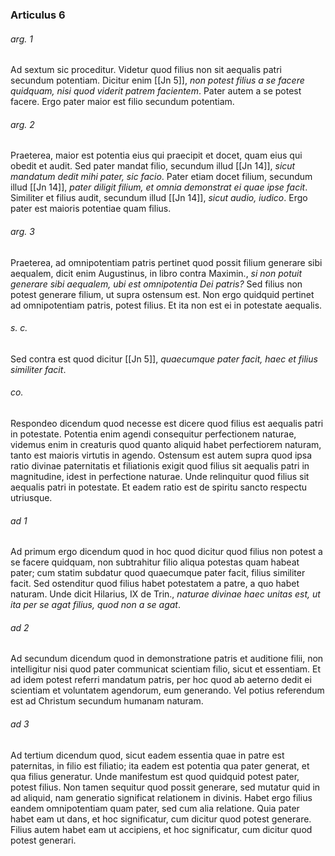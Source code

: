 ### Articulus 6

###### arg. 1
Ad sextum sic proceditur. Videtur quod filius non sit aequalis patri secundum potentiam. Dicitur enim [[Jn 5]], *non potest filius a se facere quidquam, nisi quod viderit patrem facientem*. Pater autem a se potest facere. Ergo pater maior est filio secundum potentiam.

###### arg. 2
Praeterea, maior est potentia eius qui praecipit et docet, quam eius qui obedit et audit. Sed pater mandat filio, secundum illud [[Jn 14]], *sicut mandatum dedit mihi pater, sic facio*. Pater etiam docet filium, secundum illud [[Jn 14]], *pater diligit filium, et omnia demonstrat ei quae ipse facit*. Similiter et filius audit, secundum illud [[Jn 14]], *sicut audio, iudico*. Ergo pater est maioris potentiae quam filius.

###### arg. 3
Praeterea, ad omnipotentiam patris pertinet quod possit filium generare sibi aequalem, dicit enim Augustinus, in libro contra Maximin., *si non potuit generare sibi aequalem, ubi est omnipotentia Dei patris?* Sed filius non potest generare filium, ut supra ostensum est. Non ergo quidquid pertinet ad omnipotentiam patris, potest filius. Et ita non est ei in potestate aequalis.

###### s. c.
Sed contra est quod dicitur [[Jn 5]], *quaecumque pater facit, haec et filius similiter facit*.

###### co.
Respondeo dicendum quod necesse est dicere quod filius est aequalis patri in potestate. Potentia enim agendi consequitur perfectionem naturae, videmus enim in creaturis quod quanto aliquid habet perfectiorem naturam, tanto est maioris virtutis in agendo. Ostensum est autem supra quod ipsa ratio divinae paternitatis et filiationis exigit quod filius sit aequalis patri in magnitudine, idest in perfectione naturae. Unde relinquitur quod filius sit aequalis patri in potestate. Et eadem ratio est de spiritu sancto respectu utriusque.

###### ad 1
Ad primum ergo dicendum quod in hoc quod dicitur quod filius non potest a se facere quidquam, non subtrahitur filio aliqua potestas quam habeat pater; cum statim subdatur quod quaecumque pater facit, filius similiter facit. Sed ostenditur quod filius habet potestatem a patre, a quo habet naturam. Unde dicit Hilarius, IX de Trin., *naturae divinae haec unitas est, ut ita per se agat filius, quod non a se agat*.

###### ad 2
Ad secundum dicendum quod in demonstratione patris et auditione filii, non intelligitur nisi quod pater communicat scientiam filio, sicut et essentiam. Et ad idem potest referri mandatum patris, per hoc quod ab aeterno dedit ei scientiam et voluntatem agendorum, eum generando. Vel potius referendum est ad Christum secundum humanam naturam.

###### ad 3
Ad tertium dicendum quod, sicut eadem essentia quae in patre est paternitas, in filio est filiatio; ita eadem est potentia qua pater generat, et qua filius generatur. Unde manifestum est quod quidquid potest pater, potest filius. Non tamen sequitur quod possit generare, sed mutatur quid in ad aliquid, nam generatio significat relationem in divinis. Habet ergo filius eandem omnipotentiam quam pater, sed cum alia relatione. Quia pater habet eam ut dans, et hoc significatur, cum dicitur quod potest generare. Filius autem habet eam ut accipiens, et hoc significatur, cum dicitur quod potest generari.

